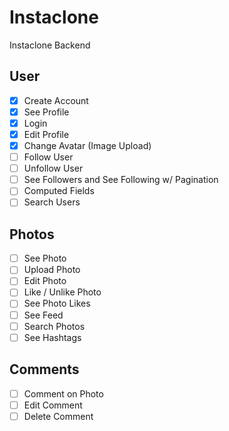 # Instaclone

Instaclone Backend

## User

-   [x] Create Account
-   [x] See Profile
-   [x] Login
-   [x] Edit Profile
-   [x] Change Avatar (Image Upload)
-   [ ] Follow User
-   [ ] Unfollow User
-   [ ] See Followers and See Following w/ Pagination
-   [ ] Computed Fields
-   [ ] Search Users

## Photos

-   [ ] See Photo
-   [ ] Upload Photo
-   [ ] Edit Photo
-   [ ] Like / Unlike Photo
-   [ ] See Photo Likes
-   [ ] See Feed
-   [ ] Search Photos
-   [ ] See Hashtags

## Comments

-   [ ] Comment on Photo
-   [ ] Edit Comment
-   [ ] Delete Comment
